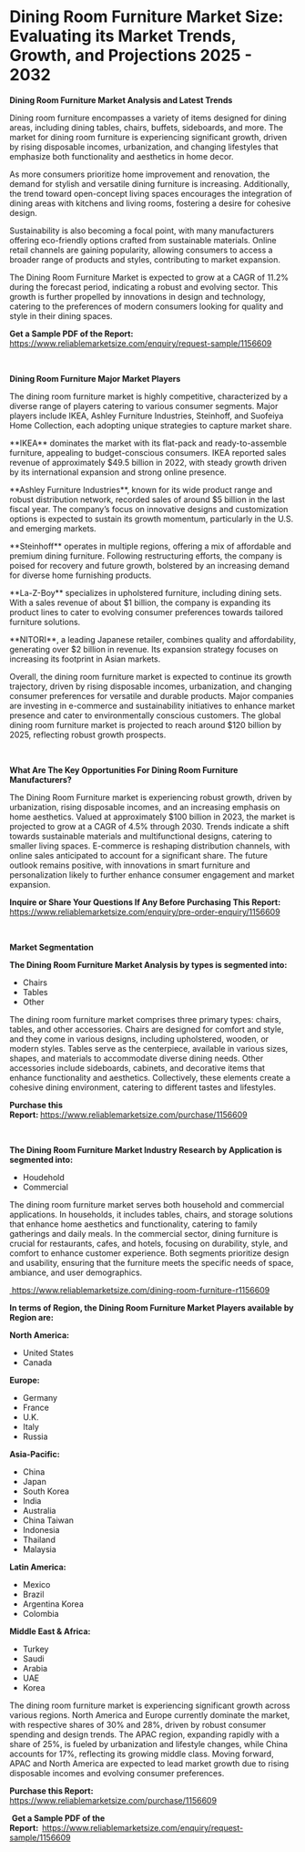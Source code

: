 <p><h1>Dining Room Furniture Market Size: Evaluating its Market Trends, Growth, and Projections 2025 - 2032</h1></p><p><strong>Dining Room Furniture Market Analysis and Latest Trends</strong></p>
<p><p>Dining room furniture encompasses a variety of items designed for dining areas, including dining tables, chairs, buffets, sideboards, and more. The market for dining room furniture is experiencing significant growth, driven by rising disposable incomes, urbanization, and changing lifestyles that emphasize both functionality and aesthetics in home decor.</p><p>As more consumers prioritize home improvement and renovation, the demand for stylish and versatile dining furniture is increasing. Additionally, the trend toward open-concept living spaces encourages the integration of dining areas with kitchens and living rooms, fostering a desire for cohesive design. </p><p>Sustainability is also becoming a focal point, with many manufacturers offering eco-friendly options crafted from sustainable materials. Online retail channels are gaining popularity, allowing consumers to access a broader range of products and styles, contributing to market expansion.</p><p>The Dining Room Furniture Market is expected to grow at a CAGR of 11.2% during the forecast period, indicating a robust and evolving sector. This growth is further propelled by innovations in design and technology, catering to the preferences of modern consumers looking for quality and style in their dining spaces.</p></p>
<p><strong>Get a Sample PDF of the Report:&nbsp;</strong> <a href="https://www.reliablemarketsize.com/enquiry/request-sample/1156609?utm_campaign=3033&utm_medium=2&utm_source=Github&utm_content=ia&utm_term=15042025&utm_id=dining-room-furniture">https://www.reliablemarketsize.com/enquiry/request-sample/1156609</a></p>
<p>&nbsp;</p>
<p><strong>Dining Room Furniture Major Market Players</strong></p>
<p><p>The dining room furniture market is highly competitive, characterized by a diverse range of players catering to various consumer segments. Major players include IKEA, Ashley Furniture Industries, Steinhoff, and Suofeiya Home Collection, each adopting unique strategies to capture market share.</p><p>**IKEA** dominates the market with its flat-pack and ready-to-assemble furniture, appealing to budget-conscious consumers. IKEA reported sales revenue of approximately $49.5 billion in 2022, with steady growth driven by its international expansion and strong online presence.</p><p>**Ashley Furniture Industries**, known for its wide product range and robust distribution network, recorded sales of around $5 billion in the last fiscal year. The company’s focus on innovative designs and customization options is expected to sustain its growth momentum, particularly in the U.S. and emerging markets.</p><p>**Steinhoff** operates in multiple regions, offering a mix of affordable and premium dining furniture. Following restructuring efforts, the company is poised for recovery and future growth, bolstered by an increasing demand for diverse home furnishing products. </p><p>**La-Z-Boy** specializes in upholstered furniture, including dining sets. With a sales revenue of about $1 billion, the company is expanding its product lines to cater to evolving consumer preferences towards tailored furniture solutions.</p><p>**NITORI**, a leading Japanese retailer, combines quality and affordability, generating over $2 billion in revenue. Its expansion strategy focuses on increasing its footprint in Asian markets.</p><p>Overall, the dining room furniture market is expected to continue its growth trajectory, driven by rising disposable incomes, urbanization, and changing consumer preferences for versatile and durable products. Major companies are investing in e-commerce and sustainability initiatives to enhance market presence and cater to environmentally conscious customers. The global dining room furniture market is projected to reach around $120 billion by 2025, reflecting robust growth prospects.</p></p>
<p>&nbsp;</p>
<p><strong>What Are The Key Opportunities For Dining Room Furniture Manufacturers?</strong></p>
<p><p>The Dining Room Furniture market is experiencing robust growth, driven by urbanization, rising disposable incomes, and an increasing emphasis on home aesthetics. Valued at approximately $100 billion in 2023, the market is projected to grow at a CAGR of 4.5% through 2030. Trends indicate a shift towards sustainable materials and multifunctional designs, catering to smaller living spaces. E-commerce is reshaping distribution channels, with online sales anticipated to account for a significant share. The future outlook remains positive, with innovations in smart furniture and personalization likely to further enhance consumer engagement and market expansion.</p></p>
<p><strong>Inquire or Share Your Questions If Any Before Purchasing This Report:</strong> <a href="https://www.reliablemarketsize.com/enquiry/pre-order-enquiry/1156609?utm_campaign=3033&utm_medium=2&utm_source=Github&utm_content=ia&utm_term=15042025&utm_id=dining-room-furniture">https://www.reliablemarketsize.com/enquiry/pre-order-enquiry/1156609</a></p>
<p>&nbsp;</p>
<p><strong>Market Segmentation</strong></p>
<p><strong>The Dining Room Furniture Market Analysis by types is segmented into:</strong></p>
<p><ul><li>Chairs</li><li>Tables</li><li>Other</li></ul></p>
<p><p>The dining room furniture market comprises three primary types: chairs, tables, and other accessories. Chairs are designed for comfort and style, and they come in various designs, including upholstered, wooden, or modern styles. Tables serve as the centerpiece, available in various sizes, shapes, and materials to accommodate diverse dining needs. Other accessories include sideboards, cabinets, and decorative items that enhance functionality and aesthetics. Collectively, these elements create a cohesive dining environment, catering to different tastes and lifestyles.</p></p>
<p><strong>Purchase this Report:&nbsp;</strong><a href="https://www.reliablemarketsize.com/purchase/1156609?utm_campaign=3033&utm_medium=2&utm_source=Github&utm_content=ia&utm_term=15042025&utm_id=dining-room-furniture">https://www.reliablemarketsize.com/purchase/1156609</a></p>
<p>&nbsp;</p>
<p><strong>The Dining Room Furniture Market Industry Research by Application is segmented into:</strong></p>
<p><ul><li>Houdehold</li><li>Commercial</li></ul></p>
<p><p>The dining room furniture market serves both household and commercial applications. In households, it includes tables, chairs, and storage solutions that enhance home aesthetics and functionality, catering to family gatherings and daily meals. In the commercial sector, dining furniture is crucial for restaurants, cafes, and hotels, focusing on durability, style, and comfort to enhance customer experience. Both segments prioritize design and usability, ensuring that the furniture meets the specific needs of space, ambiance, and user demographics.</p></p>
<p><a href="https://www.reliablemarketsize.com/dining-room-furniture-r1156609?utm_campaign=3033&utm_medium=2&utm_source=Github&utm_content=ia&utm_term=15042025&utm_id=dining-room-furniture">&nbsp;https://www.reliablemarketsize.com/dining-room-furniture-r1156609</a></p>
<p><strong>In terms of Region, the Dining Room Furniture Market Players available by Region are:</strong></p>
<p>
    <p> <strong> North America: </strong>
        <ul>
            <li>United States</li>
            <li>Canada</li>
        </ul>
        </p> 
    <p> <strong> Europe: </strong>
        <ul>
            <li>Germany</li>
            <li>France</li>
            <li>U.K.</li>
            <li>Italy</li>
            <li>Russia</li>
        </ul>
        </p> 
    <p> <strong> Asia-Pacific: </strong>
        <ul>
            <li>China</li>
            <li>Japan</li>
            <li>South Korea</li>
            <li>India</li>
            <li>Australia</li>
            <li>China Taiwan</li>
            <li>Indonesia</li>
            <li>Thailand</li>
            <li>Malaysia</li>
        </ul>
        </p> 
    <p> <strong> Latin America: </strong>
        <ul>
            <li>Mexico</li>
            <li>Brazil</li>
            <li>Argentina Korea</li>
            <li>Colombia</li>
        </ul>
        </p> 
    <p> <strong> Middle East & Africa: </strong>
        <ul>
            <li>Turkey</li>
            <li>Saudi</li>
            <li>Arabia</li>
            <li>UAE</li>
            <li>Korea</li>
        </ul>
    </p>
    </p>
<p><p>The dining room furniture market is experiencing significant growth across various regions. North America and Europe currently dominate the market, with respective shares of 30% and 28%, driven by robust consumer spending and design trends. The APAC region, expanding rapidly with a share of 25%, is fueled by urbanization and lifestyle changes, while China accounts for 17%, reflecting its growing middle class. Moving forward, APAC and North America are expected to lead market growth due to rising disposable incomes and evolving consumer preferences.</p></p>
<p><strong>Purchase this Report: </strong><a href="https://www.reliablemarketsize.com/purchase/1156609?utm_campaign=3033&utm_medium=2&utm_source=Github&utm_content=ia&utm_term=15042025&utm_id=dining-room-furniture">https://www.reliablemarketsize.com/purchase/1156609</a></p>
<p>&nbsp;<strong>Get a Sample PDF of the Report:&nbsp;&nbsp;</strong><a href="https://www.reliablemarketsize.com/enquiry/request-sample/1156609?utm_campaign=3033&utm_medium=2&utm_source=Github&utm_content=ia&utm_term=15042025&utm_id=dining-room-furniture">https://www.reliablemarketsize.com/enquiry/request-sample/1156609</a></p>
<p><strong></strong></p>
<p><p></p><p></p><p></p></p>